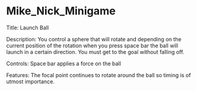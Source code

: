 # Mike_Nick_Minigame

Title: Launch Ball

Description: You control a sphere that will rotate and depending on the current position of the rotation when you press space bar the ball will launch in a certain
direction. You must get to the goal without falling off.

Controls: Space bar applies a force on the ball

Features: The focal point continues to rotate around the ball so timing is of utmost importance.
